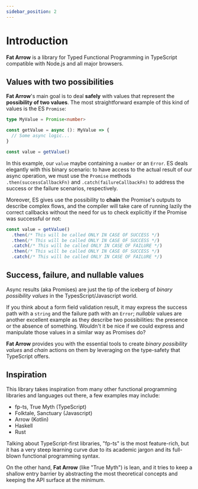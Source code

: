 ```yaml
---
sidebar_position: 2
---
```


# Introduction

**Fat Arrow** is a library for Typed Functional Programming in TypeScript compatible with Node.js and all major
browsers.

## Values with two possibilities

**Fat Arrow**'s main goal is to deal **safely** with values that represent the **possibility of two values**. The most
straightforward example of this kind of values is the ES `Promise`:

```ts
type MyValue = Promise<number>

const getValue = async (): MyValue => {
  // Some async logic...
}

const value = getValue()
```

In this example, our `value` maybe containing a `number` or an `Error`. ES deals elegantly with this binary scenario: to
have access to the actual result of our async operation, we must use the `Promise` methods `.then(successCallbackFn)`
and `.catch(failureCallbackFn)` to address the success or the failure scenarios, respectively.

Moreover, ES gives use the possibility to **chain** the Promise's outputs to describe complex flows, and the compiler
will take care of running lazily the correct callbacks without the need for us to check explicitly if the Promise was
successful or not:

```ts
const value = getValue()
  .then(/* This will be called ONLY IN CASE OF SUCCESS */)
  .then(/* This will be called ONLY IN CASE OF SUCCESS */)
  .catch(/* This will be called ONLY IN CASE OF FAILURE */)
  .then(/* This will be called ONLY IN CASE OF SUCCESS */)
  .catch(/* This will be called ONLY IN CASE OF FAILURE */)
```

## Success, failure, and nullable values

Async results (aka Promises) are just the tip of the iceberg of _binary possibility values_ in the
TypesScript/Javascript world.

If you think about a form field validation result, it may express the success path with a `string` and the failure path
with an `Error`; _nullable_ values are another excellent example as they describe two possibilities: the presence or the
absence of something. Wouldn't it be nice if we could express and manipulate those values in a similar way as Promises
do?

**Fat Arrow** provides you with the essential tools to create _binary possibility values_ and _chain_ actions on them by
leveraging on the type-safety that TypeScript offers.

## Inspiration

This library takes inspiration from many other functional programming libraries and languages out there, a few examples
may include:

* fp-ts, True Myth (TypeScript)
* Folktale, Sanctuary (Javascript)
* Arrow (Kotlin)
* Haskell
* Rust

Talking about TypeScript-first libraries, "fp-ts" is the most feature-rich, but it has a very steep learning curve due
to its academic jargon and its full-blown functional programming syntax.

On the other hand, **Fat Arrow** (like "True Myth") is lean, and it tries to keep a shallow entry barrier by abstracting
the most theoretical concepts and keeping the API surface at the minimum.


